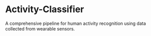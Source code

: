 # Activity-Classifier
A comprehensive pipeline for human activity recognition using data collected from wearable sensors.

